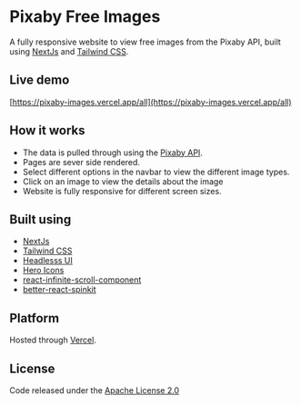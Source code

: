 # Pixaby Free Images

A fully responsive website to view free images from the Pixaby API, built using [NextJs](https://nextjs.org/) and [Tailwind CSS](https://tailwindcss.com/).

## Live demo
[https://pixaby-images.vercel.app/all](https://pixaby-images.vercel.app/all)

## How it works
- The data is pulled through using the [Pixaby API](https://pixabay.com/api/docs/).
- Pages are sever side rendered.
- Select different options in the navbar to view the different image types.
- Click on an image to view the details about the image
- Website is fully responsive for different screen sizes.

## Built using
- [NextJs](https://nextjs.org/)
- [Tailwind CSS](https://tailwindcss.com/)
- [Headlesss UI](https://headlessui.dev/)
- [Hero Icons](https://heroicons.com/)
- [react-infinite-scroll-component](https://www.npmjs.com/package/react-infinite-scroll-component)
- [better-react-spinkit](https://www.npmjs.com/package/better-react-spinkit)

## Platform
Hosted through [Vercel](https://vercel.com/).

## License
Code released under the [Apache License 2.0](https://github.com/Tushar-Indurjeeth/Pixaby-images/blob/0cdcdb1f315ab1812ba1717edbc094996b8048e6/LICENSE)
